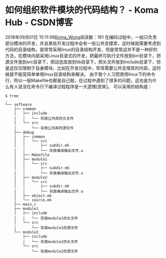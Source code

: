 # 如何组织软件模块的代码结构？ - Koma Hub - CSDN博客
2018年09月01日 15:11:06[Koma_Wong](https://me.csdn.net/Rong_Toa)阅读数：161
在编码过程中，一般只负责部分模块的开发，并且某些开发过程中会有一些公共支撑库，这时候就需要考虑到代码的目录结构，我常常采用linux的目录结构开发，但是常常这并不是一种好的方法，在模块内部采用Linux目录式的开发，把最终可执行文件放到bin目录下，把源文件放到src目录下，把动态库放到lib目录下，把头文件放到include目录下，但是这仅仅限制于自身模块，比如在开发过程中，常常需要公共支撑库的内容，这时候就不能简简单单用linux目录结构来解决。
由于我个人习惯使用linux下的命令行，所以一般Makefile也都是自己敲，在过程中遇到了很多的问题，这也是为什么有人说没在命令行下编译过程程序是一大遗憾[苦笑]。
可以采用的结构是：
```
$ tree
.
└── software
    ├── common
    │   ├── include
    │   │   └── 存放公共库的头文件
    │   └── src
    │       └── 存放公共库的源文件
    ├── debug
    │   ├── common
    │   │   └── src
    │   │       ├── subdir.mk
    │   │       └── 存放编译输出文件.o
    │   ├── Makefile
    │   ├── module1
    │   │   └── src
    │   │       ├── subdir.mk
    │   │       └── 存放编译输出文件.o
    │   ├── module2
    │   │   └── src
    │   │       ├── subdir.mk
    │   │       └── 存放编译输出文件.o
    │   ├── object.mk
    │   └── source.mk
    ├── main.c
    ├── module1
    │   ├── include
    │   │   └── 存放module1的头文件
    │   └── src
    │       └── 存放module1的源文件
    └── module2
        ├── include
        │   └── 存放module2的头文件
        └── src
            └── 存放module2的源文件
```
